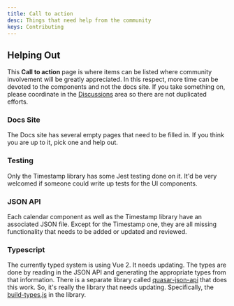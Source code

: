 ```yaml
---
title: Call to action
desc: Things that need help from the community
keys: Contributing
---
```


## Helping Out

This **Call to action** page is where items can be listed where community involvement will be greatly appreciated. In this respect, more time can be devoted to the components and not the docs site. If you take something on, please coordinate in the [Discussions](https://github.com/quasarframework/quasar-ui-qcalendar/discussions) area so there are not duplicated efforts.

### Docs Site

The Docs site has several empty pages that need to be filled in. If you think you are up to it, pick one and help out. 

### Testing

Only the Timestamp library has some Jest testing done on it. It'd be very welcomed if someone could write up tests for the UI components.

### JSON API

Each calendar component as well as the Timestamp library have an associated JSON file. Except for the Timestamp one, they are all missing functionality that needs to be added or updated and reviewed.

### Typescript

The currently typed system is using Vue 2. It needs updating. The types are done by reading in the JSON API and generating the appropriate types from that information. There is a separate library called [quasar-json-api](https://github.com/hawkeye64/quasar-json-api) that does this work. So, it's really the library that needs updating. Specifically, the [build-types.js](https://github.com/hawkeye64/quasar-json-api/blob/master/library/src/build.types.js) in the library.
